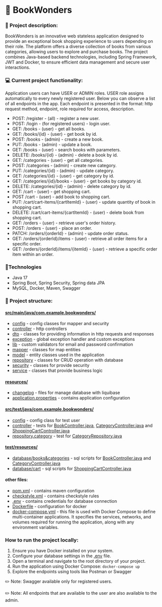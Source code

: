 # 📔 BookWonders

### 📄 Project description:

BookWonders is an innovative web stateless application designed to provide an exceptional book shopping experience to users depending on their role. The platform offers a diverse collection of books from various categories, allowing users to explore and purchase books. The project combines Java-based backend technologies, including Spring Framework, JWT and Docker, to ensure efficient data management and secure user interactions.

### 💻 Current project functionality:
Application users can have USER or ADMIN roles. USER role assigns automatically to every newly registered user.
Below you can observe a list of all endpoints in the app. Each endpoint is presented in the format: http request method, endpoint, role required for access, description.
- POST: /register - (all) - register a new user.
- POST: /login - (for registered users) - login user.
- GET: /books - (user) - get all books.
- GET: /books/{id} - (user) - get book by id.
- POST: /books - (admin) - create a new book.
- PUT: /books - (admin) - update a book.
- GET: /books - (user) - search books with parameters.
- DELETE: /books/{id} - (admin) - delete a book by id.
- GET: /categories - (user) - get all categories.
- POST: /categories - (admin) - create new category.
- PUT: /categories/{id} - (admin) - update category.
- GET: /categories/{id} - (user) - get category by id.
- GET: /categories/{id}/books - (user) - get books by category id.
- DELETE: /categories/{id} - (admin) - delete category by id.
- GET: /cart - (user) - get shopping cart.
- POST /cart - (user) - add book to shopping cart.
- PUT: /cart/cart-items/{cartItemId} - (user) - update quantity of book in shopping cart.
- DELETE: /cart/cart-items/{cartItemId} - (user) - delete book from shopping cart.
- GET: /orders - (user) - retrieve user's order history.
- POST: /orders - (user) - place an order.
- PATCH: /orders/{orderId} - (admin) - update order status.
- GET: /orders/{orderId}/items - (user) - retrieve all order items for a specific order.
- GET: /orders/{orderId}/items/{itemId} - (user) - retrieve a specific order item within an order.

### 🔨Technologies
- Java 17
- Spring Boot, Spring Security, Spring data JPA
- MySQL, Docker, Maven, Swagger


### 📂 Project structure:
#### [src/main/java/com.example.bookwonders/](src%2Fmain%2Fjava%2Fcom%2Fexample%2Fbookwonders)
- [config](src%2Fmain%2Fjava%2Fcom%2Fexample%2Fbookwonders%2Fconfig) - config classes for mapper and security
- [controller](src%2Fmain%2Fjava%2Fcom%2Fexample%2Fbookwonders%2Fcontroller) - http controllers
- [dto](src%2Fmain%2Fjava%2Fcom%2Fexample%2Fbookwonders%2Fdto) - classes for providing information in http requests and responses
- [exception](src%2Fmain%2Fjava%2Fcom%2Fexample%2Fbookwonders%2Fexception) - global exception handler and custom exceptions
- [lib](src%2Fmain%2Fjava%2Fcom%2Fexample%2Fbookwonders%2Flib) - custom validators for email and password confirmation
- [mapper](src%2Fmain%2Fjava%2Fcom%2Fexample%2Fbookwonders%2Fmapper) - classes for map entities
- [model](src%2Fmain%2Fjava%2Fcom%2Fexample%2Fbookwonders%2Fmodel) - entity classes used in the application
- [repository](src%2Fmain%2Fjava%2Fcom%2Fexample%2Fbookwonders%2Frepository) - classes for CRUD operation with database
- [security](src%2Fmain%2Fjava%2Fcom%2Fexample%2Fbookwonders%2Fsecurity) - classes for provide security
- [service](src%2Fmain%2Fjava%2Fcom%2Fexample%2Fbookwonders%2Fservice) - classes that provide business logic

#### [resources/](src%2Fmain%2Fresources)
- [changelog](src%2Fmain%2Fresources%2Fdb%2Fchangelog) - files for manage database with liquibase
- [application.properties](src%2Fmain%2Fresources%2Fapplication.properties) - contains application configuration

#### [src/test/java/com.example.bookwonders/](src%2Ftest%2Fjava%2Fcom%2Fexample%2Fbookwonders)
- [config](src%2Ftest%2Fjava%2Fcom%2Fexample%2Fbookwonders%2Fconfig) - config class for test user
- [controller](src%2Ftest%2Fjava%2Fcom%2Fexample%2Fbookwonders%2Fcontroller) - tests for [BookController.java](src%2Fmain%2Fjava%2Fcom%2Fexample%2Fbookwonders%2Fcontroller%2FBookController.java), [CategoryController.java](src%2Fmain%2Fjava%2Fcom%2Fexample%2Fbookwonders%2Fcontroller%2FCategoryController.java) and [ShoppingCartController.java](src%2Fmain%2Fjava%2Fcom%2Fexample%2Fbookwonders%2Fcontroller%2FShoppingCartController.java)
- [repository.category](src%2Ftest%2Fjava%2Fcom%2Fexample%2Fbookwonders%2Frepository%2Fcategory) - test for [CategoryRepository.java](src%2Fmain%2Fjava%2Fcom%2Fexample%2Fbookwonders%2Frepository%2Fcategory%2FCategoryRepository.java)


#### [test/resources/](src%2Ftest%2Fresources)
- [database/books&categories](src%2Ftest%2Fresources%2Fdatabase%2Fbooks%26categories) - sql scripts for [BookController.java](src%2Fmain%2Fjava%2Fcom%2Fexample%2Fbookwonders%2Fcontroller%2FBookController.java) and [CategoryController.java](src%2Fmain%2Fjava%2Fcom%2Fexample%2Fbookwonders%2Fcontroller%2FCategoryController.java)
- [database/cart](src%2Ftest%2Fresources%2Fdatabase%2Fcart) - sql scripts for [ShoppingCartController.java](src%2Fmain%2Fjava%2Fcom%2Fexample%2Fbookwonders%2Fcontroller%2FShoppingCartController.java)

#### other files:

- [pom.xml](pom.xml) - contains maven configuration
- [checkstyle.xml](checkstyle.xml) - contains checkstyle rules
- [.env](.env) - contains credentials for database connection
- [Dockerfile](Dockerfile) - configuration for docker
- [docker-compose.yml](docker-compose.yml) - this file is used with Docker Compose to define multi-container applications. It specifies the services, networks, and volumes required for running the application, along with any environment variables.


### How to run the project locally:
1. Ensure you have Docker installed on your system.
2. Configure your database settings in the [.env](.env) file.
3. Open a terminal and navigate to the root directory of your project.
4. Run the application using Docker Compose: `docker-compose up`
5. Explore the endpoints using tools like Postman or Swagger

✏️ Note: Swagger available only for registered users.

✏️ Note: Аll endpoints that are available to the user are also available to the admin.
